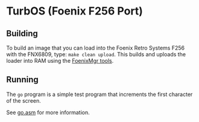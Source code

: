 # TurbOS (Foenix F256 Port)

## Building

To build an image that you can load into the Foenix Retro Systems F256 with the FNX6809, type: `make clean upload`. This builds and uploads the
loader into RAM using the [FoenixMgr tools](https://github.com/pweingar/FoenixMgr).

## Running
The `go` program is a simple test program that increments the first character of the screen.

See [go.asm](go.asm) for more information.